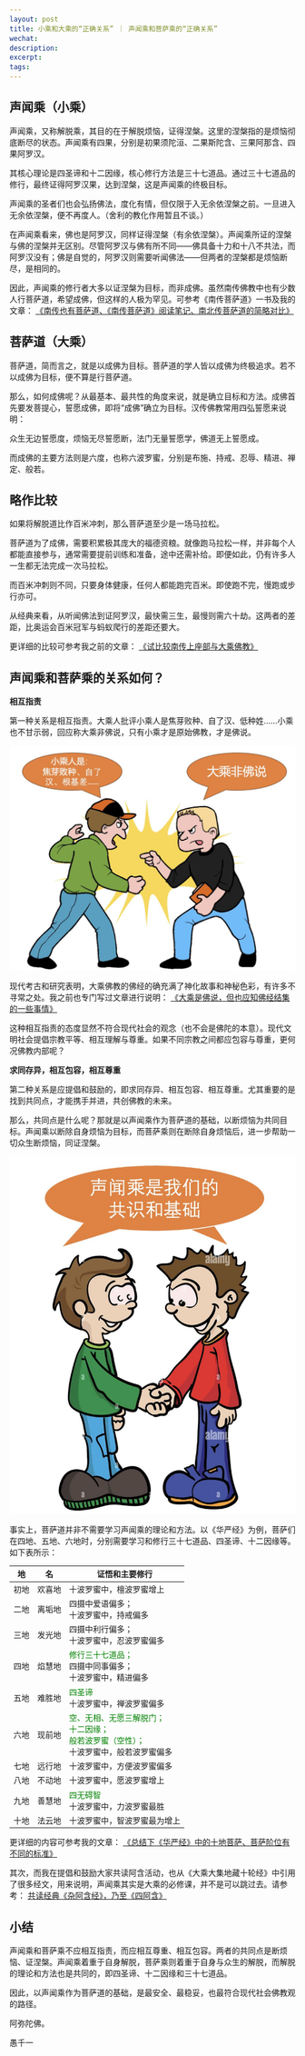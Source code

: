 ```yaml
---
layout: post
title: 小乘和大乘的“正确关系” ｜ 声闻乘和菩萨乘的“正确关系”
wechat: 
description: 
excerpt: 
tags:
---
```


## 声闻乘（小乘）

声闻乘，又称解脱乘，其目的在于解脱烦恼，证得涅槃。这里的涅槃指的是烦恼彻底断尽的状态。声闻乘有四果，分别是初果须陀洹、二果斯陀含、三果阿那含、四果阿罗汉。

其核心理论是四圣谛和十二因缘，核心修行方法是三十七道品。通过三十七道品的修行，最终证得阿罗汉果，达到涅槃，这是声闻乘的终极目标。

声闻乘的圣者们也会弘扬佛法，度化有情，但仅限于入无余依涅槃之前。一旦进入无余依涅槃，便不再度人。（舍利的教化作用暂且不谈。）

在声闻乘看来，佛也是阿罗汉，同样证得涅槃（有余依涅槃）。声闻乘所证的涅槃与佛的涅槃并无区别。尽管阿罗汉与佛有所不同——佛具备十力和十八不共法，而阿罗汉没有；佛是自觉的，阿罗汉则需要听闻佛法——但两者的涅槃都是烦恼断尽，是相同的。

因此，声闻乘的修行者大多以证涅槃为目标，而非成佛。虽然南传佛教中也有少数人行菩萨道，希望成佛，但这样的人极为罕见。可参考《南传菩萨道》一书及我的文章：
[《南传也有菩萨道、《南传菩萨道》阅读笔记、南北传菩萨道的简略对比》](https://mp.weixin.qq.com/s/fwgHuMw9PTOZsy7OEDzDyA)

## 菩萨道（大乘）

菩萨道，简而言之，就是以成佛为目标。菩萨道的学人皆以成佛为终极追求。若不以成佛为目标，便不算是行菩萨道。

那么，如何成佛呢？从最基本、最共性的角度来说，就是确立目标和方法。成佛首先要发菩提心，誓愿成佛，即将“成佛”确立为目标。汉传佛教常用四弘誓愿来说明：

众生无边誓愿度，烦恼无尽誓愿断，法门无量誓愿学，佛道无上誓愿成。

而成佛的主要方法则是六度，也称六波罗蜜，分别是布施、持戒、忍辱、精进、禅定、般若。

## 略作比较

如果将解脱道比作百米冲刺，那么菩萨道至少是一场马拉松。

菩萨道为了成佛，需要积累极其庞大的福德资粮。就像跑马拉松一样，并非每个人都能直接参与，通常需要提前训练和准备，途中还需补给。即便如此，仍有许多人一生都无法完成一次马拉松。

而百米冲刺则不同，只要身体健康，任何人都能跑完百米。即使跑不完，慢跑或步行亦可。

从经典来看，从听闻佛法到证阿罗汉，最快需三生，最慢则需六十劫。这两者的差距，比奥运会百米冠军与蚂蚁爬行的差距还要大。

更详细的比较可参考我之前的文章：
[《试比较南传上座部与大乘佛教》](https://mp.weixin.qq.com/s/5wnuFIAoA1bzH3MecyivYQ)

## 声闻乘和菩萨乘的关系如何？

**相互指责**

第一种关系是相互指责。大乘人批评小乘人是焦芽败种、自了汉、低种姓……小乘也不甘示弱，回应称大乘非佛说，只有小乘才是原始佛教，才是佛说。

![](../images/2025-02-10-23-21-20.png)

现代考古和研究表明，大乘佛教的佛经的确充满了神化故事和神秘色彩，有许多不寻常之处。我之前也专门写过文章进行说明：
[《大乘是佛说，但也应知佛经结集的一些事情》](https://mp.weixin.qq.com/s/KpkduiXlFeO39zojnJJwMQ)

这种相互指责的态度显然不符合现代社会的观念（也不会是佛陀的本意）。现代文明社会提倡宗教平等、相互理解与尊重。如果不同宗教之间都应包容与尊重，更何况佛教内部呢？

**求同存异，相互包容，相互尊重**

第二种关系是应提倡和鼓励的，即求同存异、相互包容、相互尊重。尤其重要的是找到共同点，才能携手并进，共创佛教的未来。

那么，共同点是什么呢？那就是以声闻乘作为菩萨道的基础，以断烦恼为共同目标。声闻乘以断除自身烦恼为目标，而菩萨乘则在断除自身烦恼后，进一步帮助一切众生断烦恼，同证涅槃。

![](../images/2025-02-10-23-29-10.png)

事实上，菩萨道并非不需要学习声闻乘的理论和方法。以《华严经》为例，菩萨们在四地、五地、六地时，分别需要学习和修行三十七道品、四圣谛、十二因缘等。如下表所示：

| 地 | 名| 证悟和主要修行 |
|--|--|--|
| 初地 | 欢喜地 | 十波罗蜜中，檀波罗蜜增上 |
| 二地 | 离垢地 | 四摄中爱语偏多；<br>十波罗蜜中，持戒偏多 |
| 三地 | 发光地 | 四摄中利行偏多；<br>十波罗蜜中，忍波罗蜜偏多 |
| 四地 | 焰慧地 | <span style="color:green">修行三十七道品；</span><br>四摄中同事偏多；<br>十波罗蜜中，精进偏多 |
| 五地 | 难胜地 | <span style="color:green">四圣谛</span><br>十波罗蜜中，禅波罗蜜偏多  |
| 六地 | 现前地 | <span style="color:green">空、无相、无愿三解脱门；</span><br><span style="color:green">十二因缘；</span><br><span style="color:green">般若波罗蜜（空性）；</span><br>十波罗蜜中，般若波罗蜜偏多  |
| 七地 | 远行地 | 十波罗蜜中，方便波罗蜜偏多 |
| 八地 | 不动地 | 十波罗蜜中，愿波罗蜜增上 |
| 九地 | 善慧地 | <span style="color:green">四无碍智</span><br>十波罗蜜中，力波罗蜜最胜 |
| 十地 | 法云地 | 十波罗蜜中，智波罗蜜最为增上 | 

更详细的内容可参考我的文章：
[《总结下《华严经》中的十地菩萨、菩萨阶位有不同的标准》](https://mp.weixin.qq.com/s/jEiLpTfZpPy-rFSdhMMfbQ)

其次，而我在提倡和鼓励大家共读阿含活动，也从《大乘大集地藏十轮经》中引用了很多经文，用来说明，声闻乘其实是大乘的必修课，并不是可以跳过去。请参考：
[共读经典《杂阿含经》，乃至《四阿含》](https://mp.weixin.qq.com/s/cmwXgAqqh8t4EcsZkWUSPw)

## 小结

声闻乘和菩萨乘不应相互指责，而应相互尊重、相互包容。两者的共同点是断烦恼、证涅槃。声闻乘着重于自身解脱，菩萨乘则着重于自身与众生的解脱，而解脱的理论和方法也是共同的，即四圣谛、十二因缘和三十七道品。

因此，以声闻乘作为菩萨道的基础，是最安全、最稳妥，也最符合现代社会佛教观的路径。

阿弥陀佛。

愚千一
